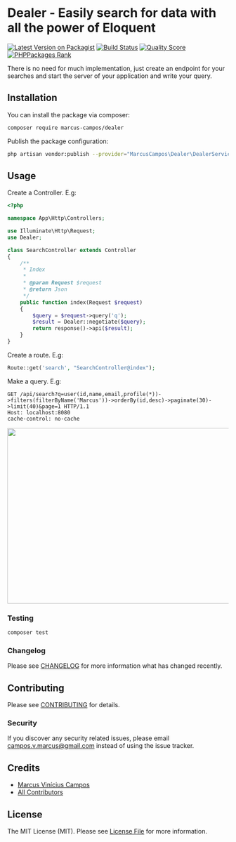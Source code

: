 # Dealer - Easily search for data with all the power of Eloquent

[![Latest Version on Packagist](https://img.shields.io/packagist/v/marcus-campos/dealer.svg?style=flat-square)](https://packagist.org/packages/marcus-campos/dealer)
[![Build Status](https://img.shields.io/travis/marcus-campos/dealer/master.svg?style=flat-square)](https://travis-ci.org/marcus-campos/dealer)
[![Quality Score](https://img.shields.io/scrutinizer/g/marcus-campos/dealer.svg?style=flat-square)](https://scrutinizer-ci.com/g/marcus-campos/dealer)
[![PHPPackages Rank](http://phppackages.org/p/marcus-campos/dealer/badge/rank.svg)](http://phppackages.org/p/marcus-campos/dealer)

There is no need for much implementation, just create an endpoint for your searches and start the server of your application and write your query.

## Installation

You can install the package via composer:

```bash
composer require marcus-campos/dealer
```

Publish the package configuration: 

```bash
php artisan vendor:publish --provider="MarcusCampos\Dealer\DealerServiceProvider"
```

## Usage

Create a Controller. E.g:

``` php
<?php

namespace App\Http\Controllers;

use Illuminate\Http\Request;
use Dealer;

class SearchController extends Controller
{
    /**
     * Index
     *
     * @param Request $request
     * @return Json
     */
    public function index(Request $request)
    {
        $query = $request->query('q');
        $result = Dealer::negotiate($query);
        return response()->api($result);
    }
}

```

Create a route. E.g:

``` php
Route::get('search', "SearchController@index");
```

Make a query. E.g:

```
GET /api/search?q=user(id,name,email,profile(*))->filters(filterByName('Marcus'))->orderBy(id,desc)->paginate(30)->limit(40)&page=1 HTTP/1.1
Host: localhost:8080
cache-control: no-cache
```

<img src="https://media.giphy.com/media/XDKtfDIiNjjPsoBVz4/giphy.gif" data-canonical-src="https://media.giphy.com/media/XDKtfDIiNjjPsoBVz4/giphy.gif" width="800" height="400" />

### Testing

``` bash
composer test
```

### Changelog

Please see [CHANGELOG](CHANGELOG.md) for more information what has changed recently.

## Contributing

Please see [CONTRIBUTING](CONTRIBUTING.md) for details.

### Security

If you discover any security related issues, please email campos.v.marcus@gmail.com instead of using the issue tracker.

## Credits

- [Marcus Vinícius Campos](https://github.com/marcus-campos)
- [All Contributors](../../contributors)

## License

The MIT License (MIT). Please see [License File](LICENSE.md) for more information.
